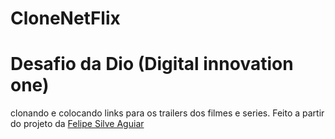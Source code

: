 # **CloneNetFlix**

# Desafio da Dio (Digital innovation one)

clonando e colocando links para os trailers dos filmes e series.
Feito a partir do projeto da [Felipe Silve Aguiar](https://github.com/felipeAguiarCode) 
